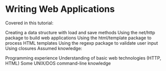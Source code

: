 # Writing Web Applications

Covered in this tutorial:

Creating a data structure with load and save methods
Using the net/http package to build web applications
Using the html/template package to process HTML templates
Using the regexp package to validate user input
Using closures
Assumed knowledge:

Programming experience
Understanding of basic web technologies (HTTP, HTML)
Some UNIX/DOS command-line knowledge